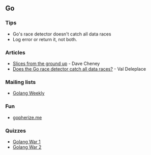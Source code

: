 ## Go

### Tips

- Go's race detector doesn't catch all data races
- Log error or return it, not both.

### Articles

- [Slices from the ground up](https://dave.cheney.net/2018/07/12/slices-from-the-ground-up) - Dave Cheney
- [Does the Go race detector catch all data races?](https://medium.com/@val_deleplace/does-the-race-detector-catch-all-data-races-1afed51d57fb) - Val Deleplace

### Mailing lists

- [Golang Weekly](https://golangweekly.com/)

### Fun

- [gopherize.me](https://gopherize.me/)

### Quizzes

- [Golang War 1](https://logpacker.com/blog/the-first-golang-war)
- [Golang War 2](https://logpacker.com/blog/the-second-golang-war)